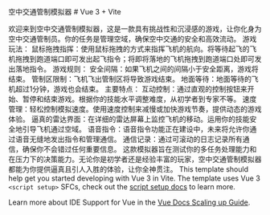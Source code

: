 
空中交通管制模拟器 # Vue 3 + Vite

欢迎来到空中交通管制模拟器，这是一款具有挑战性和沉浸感的游戏，让你化身为空中交通管制员。你的任务是管理空域，确保空中交通的安全和高效流动。
游戏玩法：
鼠标拖拽指挥：使用鼠标拖拽的方式来指挥飞机的航向。将等待起飞的飞机拖拽到跑道端口即可发出起飞指令；将即将落地的飞机拖拽到跑道端口处即可发出落地指令。
游戏规则：
安全间隔：如果飞机之间的间隔小于安全距离，游戏将结束。
管制区限制：飞机飞出管制区将导致游戏结束。
地面等待：地面等待的飞机超过1分钟，游戏也会结束。
主要特点：
互动控制：通过直观的控制按钮来开始、暂停和结束游戏。根据你的技能水平调整难度，从初学者到专家不等。
速度管理：轻松控制模拟速度。使用速度控制来减慢或加快游戏节奏，提供动态的游戏体验。
逼真的雷达界面：在详细的雷达屏幕上监控飞机的移动。运用你的技能安全地引导飞机通过空域。
语音指令：语音指令功能正在建设中，未来将允许你通过语音无缝地发出指令和管理通信。
通信记录：通过可滚动的日志记录所有通信，确保你不会错过任何重要信息。
这款模拟器旨在测试你的多任务处理能力和在压力下的决策能力。无论你是初学者还是经验丰富的玩家，空中交通管制模拟器都能为你提供逼真且引人入胜的体验，让你全神贯注。
This template should help get you started developing with Vue 3 in Vite. The template uses Vue 3 `<script setup>` SFCs, check out the [script setup docs](https://v3.vuejs.org/api/sfc-script-setup.html#sfc-script-setup) to learn more.

Learn more about IDE Support for Vue in the [Vue Docs Scaling up Guide](https://vuejs.org/guide/scaling-up/tooling.html#ide-support).

